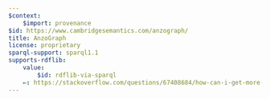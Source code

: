 ```yaml
---
$context:
    $import: provenance
$id: https://www.cambridgesemantics.com/anzograph/
title: AnzoGraph
license: proprietary
sparql-support: sparql1.1
supports-rdflib:
    value:
        $id: rdflib-via-sparql
    ⇐: https://stackoverflow.com/questions/67408684/how-can-i-get-more-results-from-anzograph
---
```

